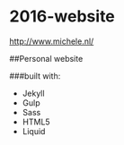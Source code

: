# 2016-website
http://www.michele.nl/

##Personal website

###built with:

* Jekyll
* Gulp
* Sass
* HTML5
* Liquid
